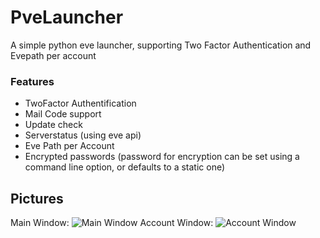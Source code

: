 # PveLauncher
A simple python eve launcher, supporting Two Factor Authentication and Evepath per account

### Features

 * TwoFactor Authentification
 * Mail Code support
 * Update check
 * Serverstatus (using eve api)
 * Eve Path per Account
 * Encrypted passwords (password for encryption can be set using a command line option, or defaults to a static one)


## Pictures
Main Window:
![Main Window](https://lh4.googleusercontent.com/4RO8dHesYdf3D_m41f-FcxPS7EyghbllVFI79YCRFREQczIJwjdE9cXvxozGyMNh2e6je49e80ka7_Pqukp-Ng=w1433-h521)
Account Window:
![Account Window](https://lh5.googleusercontent.com/zUdKiNhagD1bOTnmpu2uUOQakcjL6xPHl1DOZL63zP8qAYasPZ5misX3aPlGyIqf0_D1-mkY9xUPKEtW1KR5Aw=w1433-h521)
